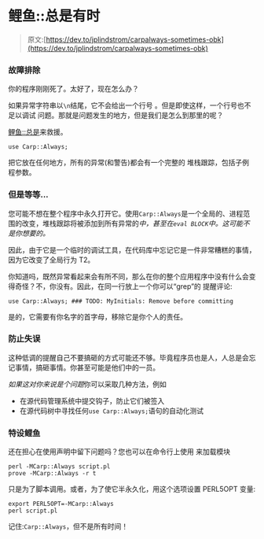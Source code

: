 # 鲤鱼::总是有时

> 原文:[https://dev.to/jplindstrom/carpalways-sometimes-obk](https://dev.to/jplindstrom/carpalways-sometimes-obk)

### [](#troubleshooting)故障排除

你的程序刚刚死了。太好了，现在怎么办？

如果异常字符串以`\n`结尾，它不会给出一个行号
。但是即使这样，一个行号也不足以调试
问题。那就是问题发生的地方，但是我们是怎么到那里的呢？

[鲤鱼::总是](https://metacpan.org/pod/Carp::Always)来救援。

```
use Carp::Always; 
```

把它放在任何地方，所有的异常(和警告)都会有一个完整的
堆栈跟踪，包括子例程参数。

### [](#but-wait)但是等等...

您可能不想在整个程序中永久打开它。使用`Carp::Always`是一个全局的、进程范围的改变，堆栈跟踪将被添加到所有异常的*中，甚至在`eval BLOCK`中。这可能不是你想要的。*

因此，由于它是一个临时的调试工具，在代码库中忘记它是一件非常糟糕的事情，因为它改变了全局行为 T2。

你知道吗，既然异常看起来会有所不同，那么在你的整个应用程序中没有什么会变得奇怪？不，你没有。因此，在同一行放上一个你可以“grep”的
提醒评论:

```
use Carp::Always; ### TODO: MyInitials: Remove before committing 
```

是的，它需要有你名字的首字母，移除它是你个人的责任。

### [](#preventing-mistakes)防止失误

这种低调的提醒自己不要搞砸的方式可能还不够。毕竟程序员也是人，人总是会忘记事情，搞砸事情。你甚至可能是他们中的一员。

*如果这对你来说是个问题*你可以采取几种方法，例如

*   在源代码管理系统中提交钩子，防止它们被签入
*   在源代码树中寻找任何`use Carp::Always;`语句的自动化测试

### [](#adhoc-carp)特设鲤鱼

还在担心在使用声明中留下问题吗？您也可以在命令行上使用
来加载模块

```
perl -MCarp::Always script.pl
prove -MCarp::Always -r t 
```

只是为了脚本调用。或者，为了使它半永久化，用这个选项设置 PERL5OPT 变量:

```
export PERL5OPT=-MCarp::Always
perl script.pl 
```

记住:`Carp::Always`，但不是所有时间！